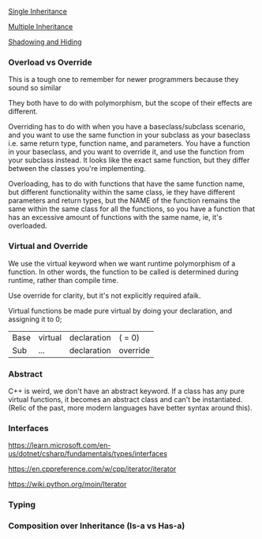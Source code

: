 [Single Inheritance](https://learn.microsoft.com/en-us/cpp/cpp/single-inheritance?view=msvc-170)

[Multiple Inheritance](https://learn.microsoft.com/en-us/cpp/cpp/multiple-base-classes?view=msvc-170)

[Shadowing and Hiding](https://www.learncpp.com/cpp-tutorial/variable-shadowing-name-hiding/)

### Overload vs Override

This is a tough one to remember for newer programmers because they sound so similar

They both have to do with polymorphism, but the scope of their effects are different.

Overriding has to do with when you have a baseclass/subclass scenario, and you want to use the same function in your subclass as your baseclass i.e. same return type, function name, and parameters. You have a function in your baseclass, and you want to override it, and use the function from your subclass instead. It looks like the exact same function, but they differ between the classes you're implementing.

Overloading, has to do with functions that have the same function name, but different functionality within the same class, ie they have different parameters and return types, but the NAME of the function remains the same within the same class for all the functions, so you have a function that has an excessive amount of functions with the same name, ie, it's overloaded.

### Virtual and Override

We use the virtual keyword when we want runtime polymorphism of a function. In other words, the function to be called is determined during runtime, rather than compile time.

Use override for clarity, but it's not explicitly required afaik.

Virtual functions be made pure virtual by doing your declaration, and assigning it to 0; 


|  | |  | |
| --- | --- | --- | --- |
| Base | virtual | declaration | ( = 0) |
| Sub | ... | declaration | override |


### Abstract

C++ is weird, we don't have an abstract keyword. If a class has any pure virtual functions, it becomes an abstract class and can't be instantiated. (Relic of the past, more modern languages have better syntax around this).

### Interfaces

https://learn.microsoft.com/en-us/dotnet/csharp/fundamentals/types/interfaces

https://en.cppreference.com/w/cpp/iterator/iterator

https://wiki.python.org/moin/Iterator

### Typing

### Composition over Inheritance (Is-a vs Has-a)


